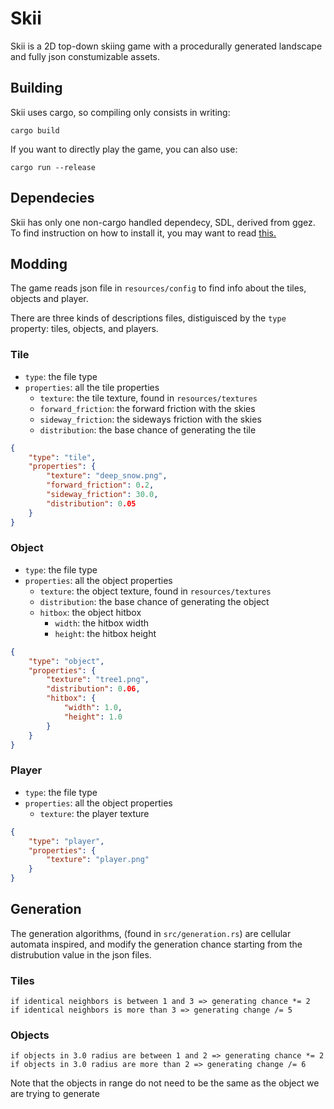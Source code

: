 # Skii
Skii is a 2D top-down skiing game with a procedurally generated landscape and fully json constumizable assets.

## Building
Skii uses cargo, so compiling only consists in writing:

`cargo build`

If you want to directly play the game, you can also use:

`cargo run --release`

## Dependecies
Skii has only one non-cargo handled dependecy, SDL, derived from ggez. To find instruction on how to install it, you may want to read [this.](https://github.com/Rust-SDL2/rust-sdl2#user-content-requirements)

## Modding
The game reads json file in `resources/config` to find info about the tiles, objects and player.

There are three kinds of descriptions files, distiguisced by the `type` property: tiles, objects, and players.

### Tile
* `type`: the file type
* `properties`: all the tile properties
    * `texture`: the tile texture, found in `resources/textures`
    * `forward_friction`: the forward friction with the skies
    * `sideway_friction`: the sideways friction with the skies
    * `distribution`: the base chance of generating the tile

```json
{
    "type": "tile",
    "properties": {
        "texture": "deep_snow.png",
        "forward_friction": 0.2,
        "sideway_friction": 30.0,
        "distribution": 0.05
    }
}
```

### Object
* `type`: the file type
* `properties`: all the object properties
    * `texture`: the object texture, found in `resources/textures`
    * `distribution`: the base chance of generating the object
    * `hitbox`: the object hitbox
        * `width`: the hitbox width
        * `height`: the hitbox height
```json
{
    "type": "object",
    "properties": {
        "texture": "tree1.png",
        "distribution": 0.06,
        "hitbox": {
            "width": 1.0,
            "height": 1.0
        }
    }
}
```

### Player
* `type`: the file type
* `properties`: all the object properties
    * `texture`: the player texture
```json
{
    "type": "player",
    "properties": {
        "texture": "player.png"
    }
}
```

## Generation
The generation algorithms, (found in `src/generation.rs`) are cellular automata inspired, and modify the generation chance starting from the distrubution value in the json files.

### Tiles
```
if identical neighbors is between 1 and 3 => generating chance *= 2
if identical neighbors is more than 3 => generating change /= 5
```
### Objects
```
if objects in 3.0 radius are between 1 and 2 => generating chance *= 2
if objects in 3.0 radius are more than 2 => generating change /= 6
```
Note that the objects in range do not need to be the same as the object we are trying to generate